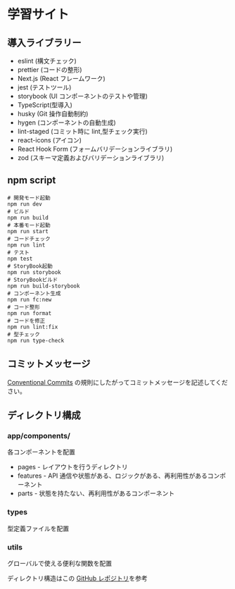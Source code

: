 # 学習サイト

## 導入ライブラリー

- eslint (構文チェック)
- prettier (コードの整形)
- Next.js (React フレームワーク)
- jest (テストツール)
- storybook (UI コンポーネントのテストや管理)
- TypeScript(型導入)
- husky (Git 操作自動制約)
- hygen (コンポーネントの自動生成)
- lint-staged (コミット時に lint,型チェック実行)
- react-icons (アイコン)
- React Hook Form (フォームバリデーションライブラリ)
- zod (スキーマ定義およびバリデーションライブラリ)

## npm script

```
# 開発モード起動
npm run dev
# ビルド
npm run build
# 本番モード起動
npm run start
# コードチェック
npm run lint
# テスト
npm test
# StoryBook起動
npm run storybook
# StoryBookビルド
npm run build-storybook
# コンポーネント生成
npm run fc:new
# コード整形
npm run format
# コードを修正
npm run lint:fix
# 型チェック
npm run type-check
```

## コミットメッセージ

[Conventional Commits](https://www.conventionalcommits.org/en/v1.0.0/) の規則にしたがってコミットメッセージを記述してください。

## ディレクトリ構成

### app/components/

各コンポーネントを配置

- pages - レイアウトを行うディレクトリ
- features - API 通信や状態がある、ロジックがある、再利用性があるコンポーネント
- parts - 状態を持たない、再利用性があるコンポーネント

### types

型定義ファイルを配置

### utils

グローバルで使える便利な関数を配置

ディレクトリ構造はこの [GitHub レポジトリ](https://github.com/fumi-sagawa/next-simple-template/blob/main/docs/directory-structure.md)を参考
